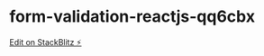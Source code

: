 # form-validation-reactjs-qq6cbx

[Edit on StackBlitz ⚡️](https://stackblitz.com/edit/form-validation-reactjs-qq6cbx)